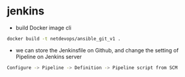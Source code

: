 # jenkins
- build Docker image cli
```bash
docker build -t netdevops/ansible_git_v1 .
```

- we can store the Jenkinsfile on Github, and change the setting of Pipeline on Jenkins server
```bash
Configure -> Pipeline -> Definition -> Pipeline script from SCM
```
